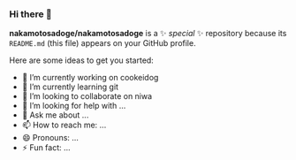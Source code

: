 ### Hi there 👋


**nakamotosadoge/nakamotosadoge** is a ✨ _special_ ✨ repository because its `README.md` (this file) appears on your GitHub profile.

Here are some ideas to get you started:

- 🔭 I’m currently working on cookeidog
- 🌱 I’m currently learning git
- 👯 I’m looking to collaborate on niwa
- 🤔 I’m looking for help with ...
- 💬 Ask me about ...
- 📫 How to reach me: ...
- 😄 Pronouns: ...
- ⚡ Fun fact: ...

